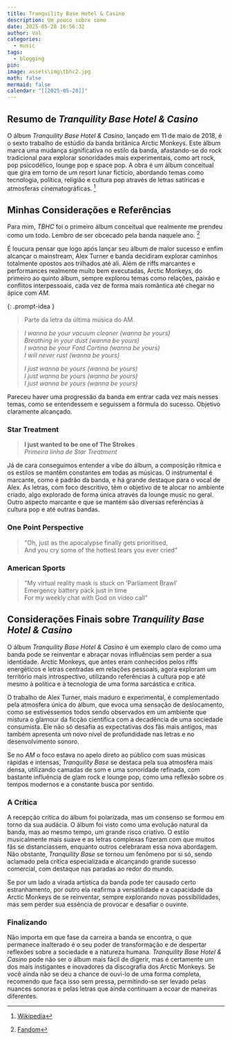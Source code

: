 ```yaml
---
title: Tranquility Base Hotel & Casino
description: Um pouco sobre como
date: 2025-05-28 16:56:32
author: Val
categories:
  - music
tags:
  - blogging
pin: 
image: assets\img\tbhc2.jpg
math: false
mermaid: false
calendar: "[[2025-05-28]]"
---
```

## Resumo de _Tranquility Base Hotel & Casino_

O álbum _Tranquility Base Hotel & Casino_, lançado em 11 de maio de 2018, é o sexto trabalho de estúdio da banda britânica Arctic Monkeys. Este álbum marca uma mudança significativa no estilo da banda, afastando-se do rock tradicional para explorar sonoridades mais experimentais, como art rock, pop psicodélico, lounge pop e space pop. A obra é um álbum conceitual que gira em torno de um resort lunar fictício, abordando temas como tecnologia, política, religião e cultura pop através de letras satíricas e atmosferas cinematográficas. [^1]

## Minhas Considerações e Referências

Para mim, _TBHC_ foi o primeiro álbum conceitual que realmente me prendeu como um todo. Lembro de ser obcecado pela banda naquele ano. [^2]

É loucura pensar que logo após lançar seu álbum de maior sucesso e enfim alcançar o mainstream, Alex Turner e banda decidiram explorar caminhos totalmente opostos aos trilhados até ali. Além de riffs marcantes e performances realmente muito bem executadas, Arctic Monkeys, do primeiro ao quinto álbum, sempre explorou temas como relações, paixão e conflitos interpessoais, cada vez de forma mais romântica até chegar no ápice com _AM_.

{: .prompt-idea }
> Parte da letra da última música do AM.

> _I wanna be your vacuum cleaner (wanna be yours)_  
> _Breathing in your dust (wanna be yours)_  
> _I wanna be your Ford Cortina (wanna be yours)_  
> _I will never rust (wanna be yours)_
> 
> _I just wanna be yours (wanna be yours)_  
> _I just wanna be yours (wanna be yours)_  
> _I just wanna be yours (wanna be yours)_


<!-- markdownlint-capture -->


Pareceu haver uma progressão da banda em entrar cada vez mais nesses temas, como se entendessem e seguissem a fórmula do sucesso. Objetivo claramente alcançado. 



### Star Treatment

>  **I just wanted to be one of The Strokes**  
> _Primeira linha de Star Treatment_

Já de cara conseguimos entender a vibe do álbum, a composição rítmica e os estilos se mantêm constantes em todas as músicas. O instrumental é marcante, como é padrão da banda, e há grande destaque para o vocal de Alex. As letras, com foco descritivo, têm o objetivo de te alocar no ambiente criado, algo explorado de forma única através da lounge music no geral. Outro aspecto marcante e que se mantém são diversas referências à cultura pop e até outras bandas.

### One Point Perspective

>  "Oh, just as the apocalypse finally gets prioritised,  
> And you cry some of the hottest tears you ever cried"

### American Sports

>  "My virtual reality mask is stuck on 'Parliament Brawl'  
> Emergency battery pack just in time  
> For my weekly chat with God on video call"



## Considerações Finais sobre _Tranquility Base Hotel & Casino_

O álbum _Tranquility Base Hotel & Casino_ é um exemplo claro de como uma banda pode se reinventar e abraçar novas influências sem perder a sua identidade. Arctic Monkeys, que antes eram conhecidos pelos riffs energéticos e letras centradas em relações pessoais, agora exploram um território mais introspectivo, utilizando referências à cultura pop e até mesmo à política e à tecnologia de uma forma sarcástica e crítica.

O trabalho de Alex Turner, mais maduro e experimental, é complementado pela atmosfera única do álbum, que evoca uma sensação de deslocamento, como se estivéssemos todos sendo observados em um ambiente que mistura o glamour da ficção científica com a decadência de uma sociedade consumista. Ele não só desafia as expectativas dos fãs mais antigos, mas também apresenta um novo nível de profundidade nas letras e no desenvolvimento sonoro.

Se no _AM_ o foco estava no apelo direto ao público com suas músicas rápidas e intensas, _Tranquility Base_ se destaca pela sua atmosfera mais densa, utilizando camadas de som e uma sonoridade refinada, com bastante influência de glam rock e lounge pop, como uma reflexão sobre os tempos modernos e a constante busca por sentido.

### A Crítica

A recepção crítica do álbum foi polarizada, mas um consenso se formou em torno da sua audácia. O álbum foi visto como uma evolução natural da banda, mas ao mesmo tempo, um grande risco criativo. O estilo musicalmente mais suave e as letras complexas fizeram com que muitos fãs se distanciassem, enquanto outros celebraram essa nova abordagem. Não obstante, _Tranquility Base_ se tornou um fenômeno por si só, sendo aclamado pela crítica especializada e alcançando grande sucesso comercial, com destaque nas paradas ao redor do mundo.

Se por um lado a virada artística da banda pode ter causado certo estranhamento, por outro ela reafirma a versatilidade e a capacidade da Arctic Monkeys de se reinventar, sempre explorando novas possibilidades, mas sem perder sua essência de provocar e desafiar o ouvinte.

### Finalizando

Não importa em que fase da carreira a banda se encontra, o que permanece inalterado é o seu poder de transformação e de despertar reflexões sobre a sociedade e a natureza humana. _Tranquility Base Hotel & Casino_ pode não ser o álbum mais fácil de digerir, mas é certamente um dos mais instigantes e inovadores da discografia dos Arctic Monkeys. Se você ainda não se deu a chance de ouvi-lo de uma forma completa, recomendo que faça isso sem pressa, permitindo-se ser levado pelas nuances sonoras e pelas letras que ainda continuam a ecoar de maneiras diferentes.


[^1]:  ​[Wikipedia](https://en.wikipedia.org/wiki/Tranquility_Base_Hotel_%26_Casino?utm_source=chatgpt.com)
[^2]: [Fandom](https://arcticmonkeys.fandom.com/wiki/Tranquility_Base_Hotel_%26_Casino)







